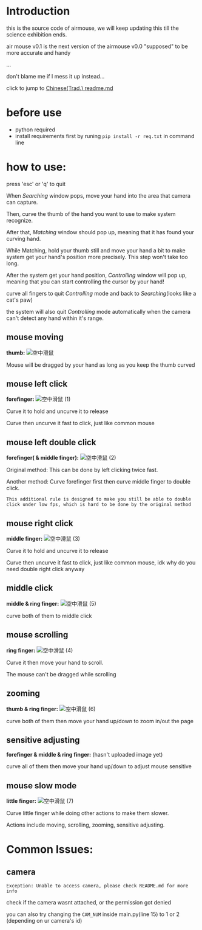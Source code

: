 # Introduction
this is the source code of airmouse, we will keep updating this till the science exhibition ends.

air mouse v0.1 is the next version of the airmouse v0.0
"supposed" to be more accurate and handy

...

don't blame me if I mess it up instead...

click to jump to [Chinese(Trad.) readme.md](CHREADME.md)

# before use
- python required
- install requirements first by runing `pip install -r req.txt` in command line


# how to use:
    
press 'esc' or 'q' to quit


When *Searching* window pops, move your hand into the area that camera can capture.

Then, curve the thumb of the hand you want to use to make system recognize.

After that, *Matching* window should pop up, meaning that it has found your curving hand.

While Matching, hold your thumb still and move your hand a bit to make system get your hand's position more precisely. This step won't take too long.

After the system get your hand position, *Controlling* window will pop up, meaning that you can start controlling the cursor by your hand!


curve all fingers to quit *Controlling* mode and back to *Searching*(looks like a cat's paw)

the system will also quit *Controlling* mode automatically when the camera can't detect any hand within it's range.

## mouse moving
**thumb:**
![空中滑鼠](https://github.com/Kevin110026/airmouse-v0.1/assets/131368612/07b40efc-ab69-474f-86ae-c3914ceeff9c)

Mouse will be dragged by your hand as long as you keep the thumb curved

## mouse left click 
**forefinger:**
![空中滑鼠 (1)](https://github.com/Kevin110026/airmouse-v0.1/assets/131368612/bca1da17-3192-429d-9e1d-a1b71815f14e)

Curve it to hold and uncurve it to release

Curve then uncurve it fast to click, just like common mouse
## mouse left double click 
**forefinger( & middle finger):**
![空中滑鼠 (2)](https://github.com/Kevin110026/airmouse-v0.1/assets/131368612/f96d36cb-52e6-4c5d-96ba-c26d7464380e)

Original method: This can be done by left clicking twice fast.

Another method: Curve forefinger first then curve middle finger to double click.
        
`This additional rule is designed to make you still be able to double click under low fps, which is hard to be done by the original method`
## mouse right click
**middle finger:**
![空中滑鼠 (3)](https://github.com/Kevin110026/airmouse-v0.1/assets/131368612/c285683e-48cd-4792-a5b3-0db260c75149)

Curve it to hold and uncurve it to release

Curve then uncurve it fast to click, just like common mouse, idk why do you need double right click anyway
## middle click 
**middle & ring finger:**
![空中滑鼠 (5)](https://github.com/Kevin110026/airmouse-v0.1/assets/131368612/a2851667-8b74-46e7-8575-cad973fd9fa0)

curve both of them to middle click
## mouse scrolling
**ring finger:**
![空中滑鼠 (4)](https://github.com/Kevin110026/airmouse-v0.1/assets/131368612/8e66b27f-0ecf-4ff5-bd3c-6037c0e5423f)

Curve it then move your hand to scroll.

The mouse can't be dragged while scrolling
## zooming 
**thumb & ring finger:**
![空中滑鼠 (6)](https://github.com/Kevin110026/airmouse-v0.1/assets/131368612/ed3a037c-36f7-4045-b720-33fad647965d)

curve both of them then move your hand up/down to zoom in/out the page
## sensitive adjusting 
**forefinger & middle & ring finger:**
(hasn't uploaded image yet)

curve all of them then move your hand up/down to adjust mouse sensitive
## mouse slow mode
**little finger:**
![空中滑鼠 (7)](https://github.com/Kevin110026/airmouse-v0.1/assets/131368612/a72c7181-3fe1-4471-8a16-da0a778c84fd)

Curve little finger while doing other actions to make them slower.

Actions include moving, scrolling, zooming, sensitive adjusting.



# Common Issues:

## camera

`Exception: Unable to access camera, please check README.md for more info`

check if the camera wasnt attached, or the permission got denied 

you can also try changing the `CAM_NUM` inside main.py(line 15) to 1 or 2 (depending on ur camera's id)
